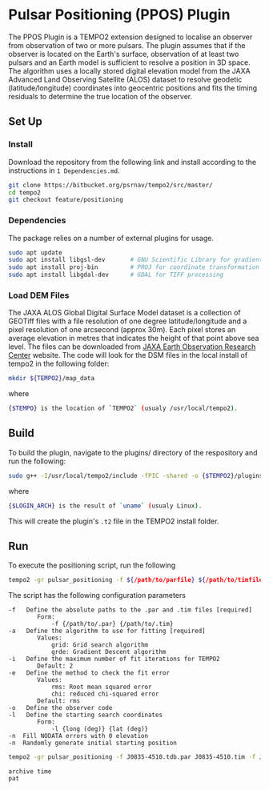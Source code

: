 # Pulsar Positioning (PPOS) Plugin 

The PPOS Plugin is a TEMPO2 extension designed to localise an observer from observation of two or more pulsars. The plugin assumes that if the observer is located on the Earth's surface, observation of at least two pulsars and an Earth model is sufficient to resolve a position in 3D space. The algorithm uses a locally stored digital elevation model from the JAXA Advanced Land Observing Satellite (ALOS) dataset to resolve geodetic (latitude/longitude) coordinates into geocentric positions and fits the timing residuals to determine the true location of the observer. 

## Set Up
### Install
Download the repository from the following link and install according to the instructions in `1 Dependencies.md`.
```sh
git clone https://bitbucket.org/psrnav/tempo2/src/master/
cd tempo2
git checkout feature/positioning
```


### Dependencies
The package relies on a number of external plugins for usage.  
```sh
sudo apt update     
sudo apt install libgsl-dev       # GNU Scientific Library for gradient descent algorithm
sudo apt install proj-bin         # PROJ for coordinate transformation
sudo apt install libgdal-dev      # GDAL for TIFF processing 
```

###  Load DEM Files
The JAXA ALOS Global Digital Surface Model dataset is a collection of GEOTiff files with a file resolution of one degree latitude/longitude and a pixel resolution of one arcsecond (approx 30m). Each pixel stores an average elevation in metres that indicates the height of that point above sea level. The files can be downloaded from [JAXA Earth Observation Research Center](https://www.eorc.jaxa.jp/ALOS/en/aw3d30/data/) website. The code will look for the DSM files in the local install of tempo2 in the following folder:

```sh
mkdir ${TEMPO2}/map_data
```
where 
```sh
{$TEMPO} is the location of `TEMPO2` (usualy /usr/local/tempo2).
```

## Build
To build the plugin, navigate to the plugins/ directory of the respository and run the following:
```sh
sudo g++ -I/usr/local/tempo2/include -fPIC -shared -o {$TEMPO2}/plugins/pulsar_positioning_{$LOGIN_ARCH}_plug.t2 plugin/pulsar_positioning_plug.C -lgdal -lgsl -lproj
```
where 
```sh
{$LOGIN_ARCH} is the result of `uname` (usualy Linux).
```

This will create the plugin's `.t2` file in the TEMPO2 install folder.


## Run 
To execute the positioning script, run the following
```sh
tempo2 -gr pulsar_positioning -f ${/path/to/parfile} ${/path/to/timfile} -f ... 
```

The script has the following configuration parameters
```
-f   Define the absolute paths to the .par and .tim files [required]
        Form:
            -f {/path/to/.par} {/path/to/.tim}
-a   Define the algorithm to use for fitting [required]
        Values:
            grid: Grid search algorithm
            grde: Gradient Descent algorithm
-i   Define the maximum number of fit iterations for TEMPO2 
        Default: 2
-e   Define the method to check the fit error 
        Values:
            rms: Root mean squared error
            chi: reduced chi-squared error  
        Default: rms
-o   Define the observer code
-l   Define the starting search coordinates
        Form:
            -l {long (deg)} {lat (deg)}
-n  Fill NODATA errors with 0 elevation
-n  Randomly generate initial starting position
```

```sh
tempo2 -gr pulsar_positioning -f J0835-4510.tdb.par J0835-4510.tim -f J1939+2134.tdb.par J1939+2134.tim -a grde -e chi -l 150 -32 
```

```
archive time 
pat 
```
